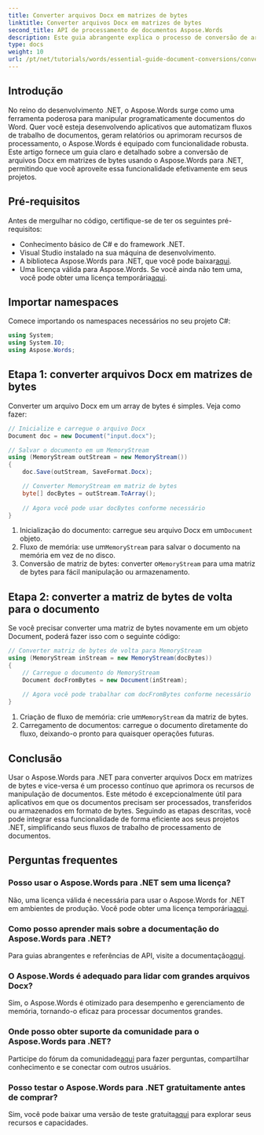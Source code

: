 ```yaml
---
title: Converter arquivos Docx em matrizes de bytes
linktitle: Converter arquivos Docx em matrizes de bytes
second_title: API de processamento de documentos Aspose.Words
description: Este guia abrangente explica o processo de conversão de arquivos Docx em matrizes de bytes e de volta para objetos de documento usando o Aspose.Words para .NET.
type: docs
weight: 10
url: /pt/net/tutorials/words/essential-guide-document-conversions/convert-docx-to-byte-arrays/
---
```

## Introdução

No reino do desenvolvimento .NET, o Aspose.Words surge como uma ferramenta poderosa para manipular programaticamente documentos do Word. Quer você esteja desenvolvendo aplicativos que automatizam fluxos de trabalho de documentos, geram relatórios ou aprimoram recursos de processamento, o Aspose.Words é equipado com funcionalidade robusta. Este artigo fornece um guia claro e detalhado sobre a conversão de arquivos Docx em matrizes de bytes usando o Aspose.Words para .NET, permitindo que você aproveite essa funcionalidade efetivamente em seus projetos.

## Pré-requisitos

Antes de mergulhar no código, certifique-se de ter os seguintes pré-requisitos:

- Conhecimento básico de C# e do framework .NET.
- Visual Studio instalado na sua máquina de desenvolvimento.
-  A biblioteca Aspose.Words para .NET, que você pode baixar[aqui](https://releases.aspose.com/words/net/).
-  Uma licença válida para Aspose.Words. Se você ainda não tem uma, você pode obter uma licença temporária[aqui](https://purchase.conholdate.com/temporary-license/).

## Importar namespaces

Comece importando os namespaces necessários no seu projeto C#:

```csharp
using System;
using System.IO;
using Aspose.Words;
```

## Etapa 1: converter arquivos Docx em matrizes de bytes

Converter um arquivo Docx em um array de bytes é simples. Veja como fazer:

```csharp
// Inicialize e carregue o arquivo Docx
Document doc = new Document("input.docx");

// Salvar o documento em um MemoryStream
using (MemoryStream outStream = new MemoryStream())
{
    doc.Save(outStream, SaveFormat.Docx);

    // Converter MemoryStream em matriz de bytes
    byte[] docBytes = outStream.ToArray();
    
    // Agora você pode usar docBytes conforme necessário
}
```
1.  Inicialização do documento: carregue seu arquivo Docx em um`Document` objeto.
2.  Fluxo de memória: use um`MemoryStream` para salvar o documento na memória em vez de no disco.
3.  Conversão de matriz de bytes: converter o`MemoryStream` para uma matriz de bytes para fácil manipulação ou armazenamento.

## Etapa 2: converter a matriz de bytes de volta para o documento

Se você precisar converter uma matriz de bytes novamente em um objeto Document, poderá fazer isso com o seguinte código:

```csharp
// Converter matriz de bytes de volta para MemoryStream
using (MemoryStream inStream = new MemoryStream(docBytes))
{
    // Carregue o documento do MemoryStream
    Document docFromBytes = new Document(inStream);
    
    // Agora você pode trabalhar com docFromBytes conforme necessário
}
```
1.  Criação de fluxo de memória: crie um`MemoryStream` da matriz de bytes.
2. Carregamento de documentos: carregue o documento diretamente do fluxo, deixando-o pronto para quaisquer operações futuras.

## Conclusão

Usar o Aspose.Words para .NET para converter arquivos Docx em matrizes de bytes e vice-versa é um processo contínuo que aprimora os recursos de manipulação de documentos. Este método é excepcionalmente útil para aplicativos em que os documentos precisam ser processados, transferidos ou armazenados em formato de bytes. Seguindo as etapas descritas, você pode integrar essa funcionalidade de forma eficiente aos seus projetos .NET, simplificando seus fluxos de trabalho de processamento de documentos.

## Perguntas frequentes

### Posso usar o Aspose.Words para .NET sem uma licença?
 Não, uma licença válida é necessária para usar o Aspose.Words for .NET em ambientes de produção. Você pode obter uma licença temporária[aqui](https://purchase.conholdate.com/temporary-license/).

### Como posso aprender mais sobre a documentação do Aspose.Words para .NET?
 Para guias abrangentes e referências de API, visite a documentação[aqui](https://reference.aspose.com/words/net/).

### O Aspose.Words é adequado para lidar com grandes arquivos Docx?
Sim, o Aspose.Words é otimizado para desempenho e gerenciamento de memória, tornando-o eficaz para processar documentos grandes.

### Onde posso obter suporte da comunidade para o Aspose.Words para .NET?
 Participe do fórum da comunidade[aqui](https://forum.aspose.com/c/words/8) para fazer perguntas, compartilhar conhecimento e se conectar com outros usuários.

### Posso testar o Aspose.Words para .NET gratuitamente antes de comprar?
 Sim, você pode baixar uma versão de teste gratuita[aqui](https://releases.aspose.com/) para explorar seus recursos e capacidades.